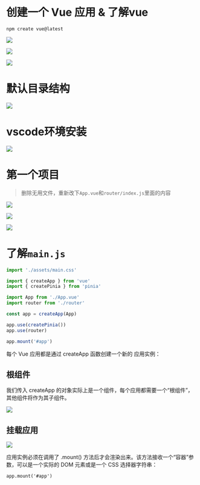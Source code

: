 # 创建一个 Vue 应用 & 了解vue
```
npm create vue@latest
```

![](https://static.meowrain.cn/i/2024/01/11/krgh3l-3.webp)

![](https://static.meowrain.cn/i/2024/01/11/ksgarw-3.webp)

![](https://static.meowrain.cn/i/2024/01/11/ktsqhb-3.webp)

# 默认目录结构
![](https://static.meowrain.cn/i/2024/01/11/li1e3y-3.webp)

# vscode环境安装
![](https://static.meowrain.cn/i/2024/01/11/ljs70n-3.webp)

# 第一个项目

> 删除无用文件，重新改下`App.vue`和`router/index.js`里面的内容

![](https://static.meowrain.cn/i/2024/01/11/ll2lsb-3.webp)

![](https://static.meowrain.cn/i/2024/01/11/ll4m8j-3.webp)

![](https://static.meowrain.cn/i/2024/01/11/ll73jn-3.webp)


# 了解`main.js`

```js
import './assets/main.css'

import { createApp } from 'vue'
import { createPinia } from 'pinia'

import App from './App.vue'
import router from './router'

const app = createApp(App)

app.use(createPinia())
app.use(router)

app.mount('#app')

```

每个 Vue 应用都是通过 createApp 函数创建一个新的 应用实例：

## 根组件
我们传入 createApp 的对象实际上是一个组件，每个应用都需要一个“根组件”，其他组件将作为其子组件。

![](https://static.meowrain.cn/i/2024/01/11/lqesgu-3.webp)

## 挂载应用

![](https://static.meowrain.cn/i/2024/01/11/lr1flj-3.webp)

应用实例必须在调用了 .mount() 方法后才会渲染出来。该方法接收一个“容器”参数，可以是一个实际的 DOM 元素或是一个 CSS 选择器字符串：

`app.mount('#app')`



